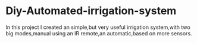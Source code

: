 # Diy-Automated-irrigation-system
In this project I created an simple,but very useful irrigation system,with two big modes,manual using an IR remote,an automatic,based on more sensors.
